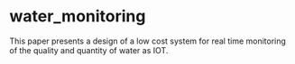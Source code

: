 # water_monitoring
This paper presents a design of a low cost system for real time monitoring of the quality and quantity of water as IOT.
